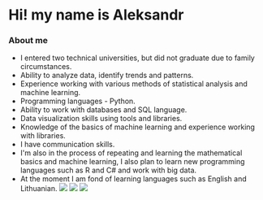 # Hi! my name is Aleksandr
### About me
- I entered two technical universities, but did not graduate due to family circumstances.
- Ability to analyze data, identify trends and patterns.
- Experience working with various methods of statistical analysis and machine learning.
- Programming languages - Python.
- Ability to work with databases and SQL language.
- Data visualization skills using tools and libraries.
- Knowledge of the basics of machine learning and experience working with libraries.
- I have communication skills.
- I'm also in the process of repeating and learning the mathematical basics and machine learning, I also plan to learn new programming languages such as R and C# and work with big data.
- At the moment I am fond of learning languages such as English and Lithuanian.
![](http://github-profile-summary-cards.vercel.app/api/cards/profile-details?username=LoginovAM-ds&theme=aura)
![](http://github-profile-summary-cards.vercel.app/api/cards/repos-per-language?username=LoginovAM-ds&theme=aura)
![](http://github-profile-summary-cards.vercel.app/api/cards/stats?username=LoginovAM-ds&theme=aura)